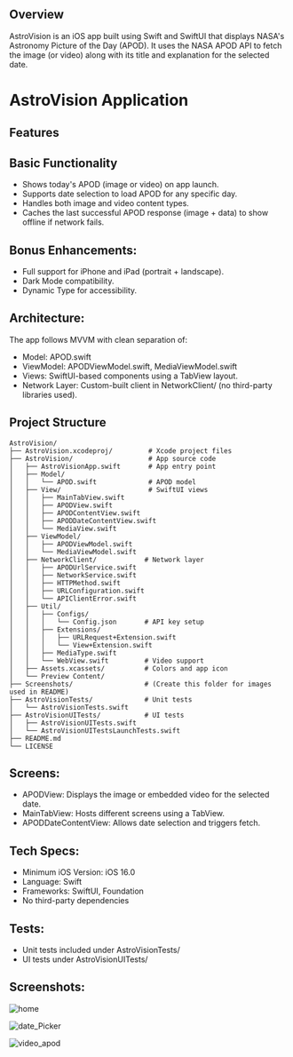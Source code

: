 ## Overview
AstroVision is an iOS app built using Swift and SwiftUI that displays NASA's Astronomy Picture of the Day (APOD). It uses the NASA APOD API to fetch the image (or video) along with its title and explanation for the selected date.

# AstroVision Application

## Features
## Basic Functionality
* Shows today's APOD (image or video) on app launch.
* Supports date selection to load APOD for any specific day.
* Handles both image and video content types.
* Caches the last successful APOD response (image + data) to show offline if network fails.

## Bonus Enhancements:
* Full support for iPhone and iPad (portrait + landscape).
* Dark Mode compatibility.
* Dynamic Type for accessibility.

## Architecture:
The app follows MVVM with clean separation of:
* Model: APOD.swift
* ViewModel: APODViewModel.swift, MediaViewModel.swift
* Views: SwiftUI-based components using a TabView layout.
* Network Layer: Custom-built client in NetworkClient/ (no third-party libraries used).

## Project Structure

```
AstroVision/
├── AstroVision.xcodeproj/         # Xcode project files
├── AstroVision/                   # App source code
│   ├── AstroVisionApp.swift       # App entry point
│   ├── Model/
│   │   └── APOD.swift             # APOD model
│   ├── View/                      # SwiftUI views
│   │   ├── MainTabView.swift
│   │   ├── APODView.swift
│   │   ├── APODContentView.swift
│   │   ├── APODDateContentView.swift
│   │   └── MediaView.swift
│   ├── ViewModel/
│   │   ├── APODViewModel.swift
│   │   └── MediaViewModel.swift
│   ├── NetworkClient/            # Network layer
│   │   ├── APODUrlService.swift
│   │   ├── NetworkService.swift
│   │   ├── HTTPMethod.swift
│   │   ├── URLConfiguration.swift
│   │   └── APIClientError.swift
│   ├── Util/
│   │   ├── Configs/
│   │   │   └── Config.json       # API key setup
│   │   ├── Extensions/
│   │   │   ├── URLRequest+Extension.swift
│   │   │   └── View+Extension.swift
│   │   ├── MediaType.swift
│   │   └── WebView.swift         # Video support
│   ├── Assets.xcassets/          # Colors and app icon
│   └── Preview Content/
├── Screenshots/                  # (Create this folder for images used in README)
├── AstroVisionTests/             # Unit tests
│   └── AstroVisionTests.swift
├── AstroVisionUITests/           # UI tests
│   ├── AstroVisionUITests.swift
│   └── AstroVisionUITestsLaunchTests.swift
├── README.md
└── LICENSE

```


## Screens:
* APODView: Displays the image or embedded video for the selected date.
* MainTabView: Hosts different screens using a TabView.
* APODDateContentView: Allows date selection and triggers fetch.

## Tech Specs:
* Minimum iOS Version: iOS 16.0
* Language: Swift
* Frameworks: SwiftUI, Foundation
* No third-party dependencies

## Tests:
* Unit tests included under AstroVisionTests/
* UI tests under AstroVisionUITests/

## Screenshots:
![home](https://github.com/user-attachments/assets/426a32a5-1674-4c95-8621-9f47bd1ce956)

![date_Picker](https://github.com/user-attachments/assets/ce45eac1-8973-47c5-af2c-daee472ea915)

![video_apod](https://github.com/user-attachments/assets/0b59331d-4ae1-4400-a114-91186095e3ed)
